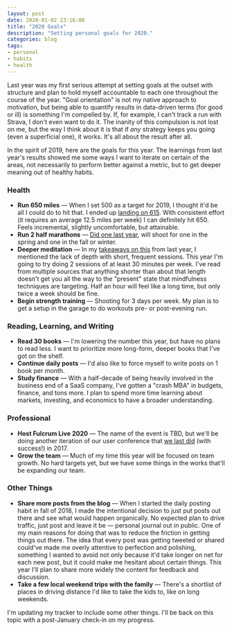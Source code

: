 ```yaml
---
layout: post
date: 2020-01-02 23:16:00
title: "2020 Goals"
description: "Setting personal goals for 2020."
categories: blog
tags:
- personal
- habits
- health
---
```


Last year was my first serious attempt at setting goals at the outset with structure and plan to hold myself accountable to each one throughout the course of the year. "Goal orientation" is not my native approach to motivation, but being able to quantify results in data-driven terms (for good or ill) is something I'm compelled by. If, for example, I can't track a run with Strava, I don't even want to do it. The inanity of this compulsion is not lost on me, but the way I think about it is that if _any_ strategy keeps you going (even a superficial one), it works. It's all about the result after all.

In the spirit of 2019, here are the goals for this year. The learnings from last year's results showed me some ways I want to iterate on certain of the areas, not necessarily to perform better against a metric, but to get deeper meaning out of healthy habits.

### Health

* **Run 650 miles** — When I set 500 as a target for 2019, I thought it'd be all I could do to hit that. I ended up [landing on 615](/post/600-miles/ "600 Miles"). With consistent effort (it requires an average 12.5 miles per week) I can definitely hit 650. Feels incremental, slightly uncomfortable, but attainable.
* **Run 2 half marathons** — [Did one last year](/post/13-point-1/ "13.1"), will shoot for one in the spring and one in the fall or winter.
* **Deeper meditation** — In my [takeaways on this](/post/goal-summary-meditation/ "Goal Summary: Meditation") from last year, I mentioned the lack of depth with short, frequent sessions. This year I'm going to try doing 2 sessions of at least 30 minutes per week. I've read from multiple sources that anything shorter than about that length doesn't get you all the way to the "present" state that mindfulness techniques are targeting. Half an hour will feel like a long time, but only twice a week should be fine.
* **Begin strength training** — Shooting for 3 days per week. My plan is to get a setup in the garage to do workouts pre- or post-evening run.

### Reading, Learning, and Writing

* **Read 30 books** — I'm lowering the number this year, but have no plans to read less. I want to prioritize more long-form, deeper books that I've got on the shelf.
* **Continue daily posts** — I'd also like to force myself to write posts on 1 book per month.
* **Study finance** — With a half-decade of being heavily involved in the business end of a SaaS company, I've gotten a "crash MBA" in budgets, finance, and tons more. I plan to spend more time learning about markets, investing, and economics to have a broader understanding.

### Professional

* **Host Fulcrum Live 2020** — The name of the event is TBD, but we'll be doing another iteration of our user conference that [we last did](https://www.fulcrumapp.com/blog/fulcrum-live-recap/ "Fulcrum Live Recap") (with success!) in 2017.
* **Grow the team** — Much of my time this year will be focused on team growth. No hard targets yet, but we have some things in the works that'll be expanding our team.

### Other Things

* **Share more posts from the blog** — When I started the daily posting habit in fall of 2018, I made the intentional decision to just put posts out there and see what would happen organically. No expected plan to drive traffic, just post and leave it be — personal journal out in public. One of my main reasons for doing that was to reduce the friction in getting things out there. The idea that every post was getting tweeted or shared could've made me overly attentive to perfection and polishing, something I wanted to avoid not only because it'd take longer on net for each new post, but it could make me hesitant about certain things. This year I'll plan to share more widely the content for feedback and discussion.
* **Take a few local weekend trips with the family** — There's a shortlist of places in driving distance I'd like to take the kids to, like on long weekends.

I'm updating my tracker to include some other things. I'll be back on this topic with a post-January check-in on my progress.
